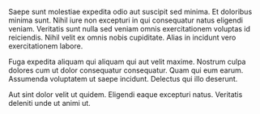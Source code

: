 Saepe sunt molestiae expedita odio aut suscipit sed minima. Et doloribus minima sunt. Nihil iure non excepturi in qui consequatur natus eligendi veniam. Veritatis sunt nulla sed veniam omnis exercitationem voluptas id reiciendis. Nihil velit ex omnis nobis cupiditate. Alias in incidunt vero exercitationem labore.
 Fuga expedita aliquam qui aliquam qui aut velit maxime. Nostrum culpa dolores cum ut dolor consequatur consequatur. Quam qui eum earum. Assumenda voluptatem ut saepe incidunt. Delectus qui illo deserunt.
 Aut sint dolor velit ut quidem. Eligendi eaque excepturi natus. Veritatis deleniti unde ut animi ut.